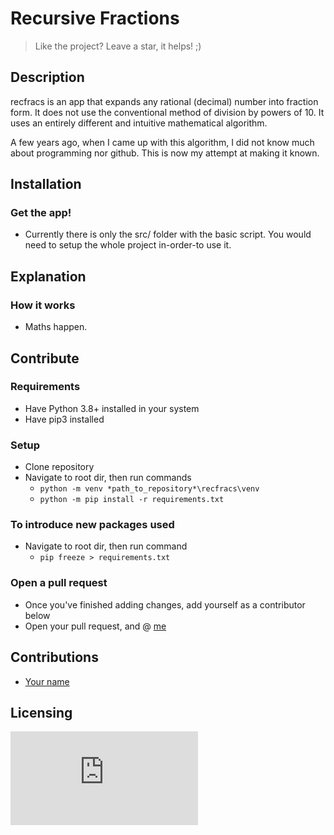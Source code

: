 # Recursive Fractions
> Like the project? Leave a star, it helps! ;)


## Description
recfracs is an app that expands any rational (decimal) number into fraction form. It does not use the conventional method of division by powers of 10. It uses an entirely different and intuitive mathematical algorithm.

A few years ago, when I came up with this algorithm, I did not know much about programming nor github. This is now my attempt at making it known.


## Installation
### Get the app!
- Currently there is only the src/ folder with the basic script. You would need to setup the whole project in-order-to use it.


## Explanation
### How it works
- Maths happen.


## Contribute
### Requirements
- Have Python 3.8+ installed in your system
- Have pip3 installed

### Setup
- Clone repository
- Navigate to root dir, then run commands
  - `python -m venv *path_to_repository*\recfracs\venv`
  - `python -m pip install -r requirements.txt`

### To introduce new packages used
- Navigate to root dir, then run command
  - `pip freeze > requirements.txt`

### Open a pull request
- Once you've finished adding changes, add yourself as a contributor below
- Open your pull request, and @ [me](https://github.com/Danie12345)


## Contributions
- [Your name](https://github.com)


## Licensing
![LICENSE](https://github.com/Danie12345/recfracs/LICENSE.txt)